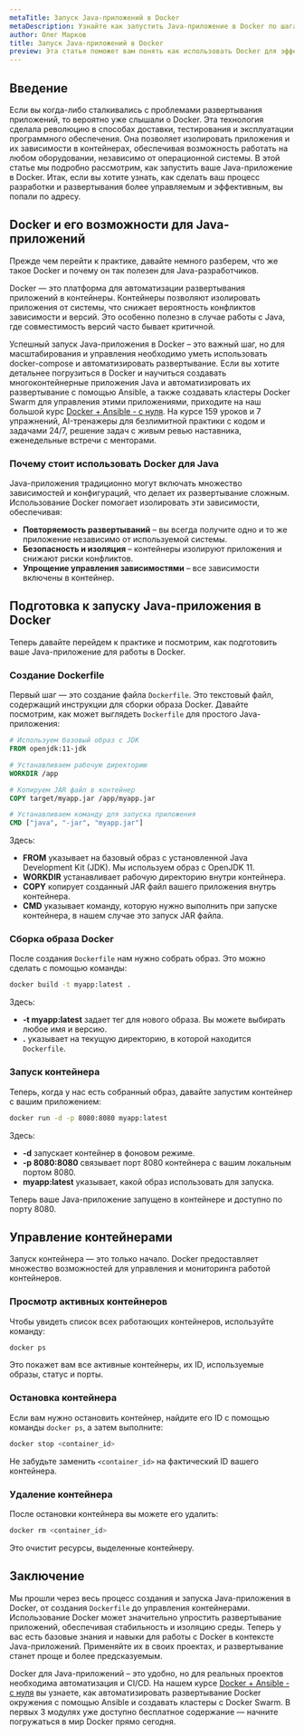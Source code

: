 ```yaml
---
metaTitle: Запуск Java-приложений в Docker
metaDescription: Узнайте как запустить Java-приложение в Docker по шагам от создания Dockerfile до управления контейнерами с примерами кода и объяснениями
author: Олег Марков
title: Запуск Java-приложений в Docker
preview: Эта статья поможет вам понять как использовать Docker для эффективного запуска Java-приложений предоставляя пошаговую инструкцию с примерами и разъяснениями
---
```


## Введение

Если вы когда-либо сталкивались с проблемами развертывания приложений, то вероятно уже слышали о Docker. Эта технология сделала революцию в способах доставки, тестирования и эксплуатации программного обеспечения. Она позволяет изолировать приложения и их зависимости в контейнерах, обеспечивая возможность работать на любом оборудовании, независимо от операционной системы. В этой статье мы подробно рассмотрим, как запустить ваше Java-приложение в Docker. Итак, если вы хотите узнать, как сделать ваш процесс разработки и развертывания более управляемым и эффективным, вы попали по адресу.

## Docker и его возможности для Java-приложений

Прежде чем перейти к практике, давайте немного разберем, что же такое Docker и почему он так полезен для Java-разработчиков.

Docker — это платформа для автоматизации развертывания приложений в контейнеры. Контейнеры позволяют изолировать приложения от системы, что снижает вероятность конфликтов зависимости и версий. Это особенно полезно в случае работы с Java, где совместимость версий часто бывает критичной.

Успешный запуск Java-приложения в Docker – это важный шаг, но для масштабирования и управления необходимо уметь использовать docker-compose и автоматизировать развертывание. Если вы хотите детальнее погрузиться в Docker и научиться создавать многоконтейнерные приложения Java и автоматизировать их развертывание с помощью Ansible, а также создавать кластеры Docker Swarm для управления этими приложениями, приходите на наш большой курс [Docker + Ansible - с нуля](https://purpleschool.ru/course/docker?utm_source=knowledgebase&utm_medium=text&utm_campaign=Zapusk_Java-prilozheniy_v_Docker). На курсе 159 уроков и 7 упражнений, AI-тренажеры для безлимитной практики с кодом и задачами 24/7, решение задач с живым ревью наставника, еженедельные встречи с менторами.

### Почему стоит использовать Docker для Java

Java-приложения традиционно могут включать множество зависимостей и конфигураций, что делает их развертывание сложным. Использование Docker помогает изолировать эти зависимости, обеспечивая:

- **Повторяемость развертываний** – вы всегда получите одно и то же приложение независимо от используемой системы.
- **Безопасность и изоляция** – контейнеры изолируют приложения и снижают риски конфликтов.
- **Упрощение управления зависимостями** – все зависимости включены в контейнер.

## Подготовка к запуску Java-приложения в Docker

Теперь давайте перейдем к практике и посмотрим, как подготовить ваше Java-приложение для работы в Docker.

### Создание Dockerfile

Первый шаг — это создание файла `Dockerfile`. Это текстовый файл, содержащий инструкции для сборки образа Docker. Давайте посмотрим, как может выглядеть `Dockerfile` для простого Java-приложения:

```Dockerfile
# Используем базовый образ с JDK
FROM openjdk:11-jdk

# Устанавливаем рабочую директорию
WORKDIR /app

# Копируем JAR файл в контейнер
COPY target/myapp.jar /app/myapp.jar

# Устанавливаем команду для запуска приложения
CMD ["java", "-jar", "myapp.jar"]
```

Здесь:

- **FROM** указывает на базовый образ с установленной Java Development Kit (JDK). Мы используем образ с OpenJDK 11.
- **WORKDIR** устанавливает рабочую директорию внутри контейнера.
- **COPY** копирует созданный JAR файл вашего приложения внутрь контейнера.
- **CMD** указывает команду, которую нужно выполнить при запуске контейнера, в нашем случае это запуск JAR файла.

### Сборка образа Docker

После создания `Dockerfile` нам нужно собрать образ. Это можно сделать с помощью команды:

```bash
docker build -t myapp:latest .
```

Здесь:

- **-t myapp:latest** задает тег для нового образа. Вы можете выбирать любое имя и версию.
- **.** указывает на текущую директорию, в которой находится `Dockerfile`.

### Запуск контейнера

Теперь, когда у нас есть собранный образ, давайте запустим контейнер с вашим приложением:

```bash
docker run -d -p 8080:8080 myapp:latest
```

Здесь:

- **-d** запускает контейнер в фоновом режиме.
- **-p 8080:8080** связывает порт 8080 контейнера с вашим локальным портом 8080.
- **myapp:latest** указывает, какой образ использовать для запуска.

Теперь ваше Java-приложение запущено в контейнере и доступно по порту 8080.

## Управление контейнерами

Запуск контейнера — это только начало. Docker предоставляет множество возможностей для управления и мониторинга работой контейнеров.

### Просмотр активных контейнеров

Чтобы увидеть список всех работающих контейнеров, используйте команду:

```bash
docker ps
```

Это покажет вам все активные контейнеры, их ID, используемые образы, статус и порты.

### Остановка контейнера

Если вам нужно остановить контейнер, найдите его ID с помощью команды `docker ps`, а затем выполните:

```bash
docker stop <container_id>
```

Не забудьте заменить `<container_id>` на фактический ID вашего контейнера.

### Удаление контейнера

После остановки контейнера вы можете его удалить:

```bash
docker rm <container_id>
```

Это очистит ресурсы, выделенные контейнеру.

## Заключение

Мы прошли через весь процесс создания и запуска Java-приложения в Docker, от создания `Dockerfile` до управления контейнерами. Использование Docker может значительно упростить развертывание приложений, обеспечивая стабильность и изоляцию среды. Теперь у вас есть базовые знания и навыки для работы с Docker в контексте Java-приложений. Применяйте их в своих проектах, и развертывание станет проще и более предсказуемым.

Docker для Java-приложений – это удобно, но для реальных проектов необходима автоматизация и CI/CD. На нашем курсе [Docker + Ansible - с нуля](https://purpleschool.ru/course/docker?utm_source=knowledgebase&utm_medium=text&utm_campaign=Zapusk_Java-prilozheniy_v_Docker) вы узнаете, как автоматизировать развертывание Docker окружения с помощью Ansible и создавать кластеры с Docker Swarm. В первых 3 модулях уже доступно бесплатное содержание — начните погружаться в мир Docker прямо сегодня.
